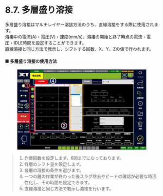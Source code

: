 # 8.7. 多層盛り溶接

多層盛り溶接はマルチレイヤー溶接方法のうち、直線溶接をする際に使用されます。\
溶接中の電流(A)・電圧(V)・速度(mm/s)、溶接の開始と終了時点の電流・電圧・IDLE時間を設定することができます。\
直線溶接と同じ方法で教示し、シフトする回数、X、Y、Zの値で行われます。

#### ■ 多層盛り溶接の使用方法

<figure><img src="../img/chapter8/section8.7.1.jpg" alt=""><figcaption></figcaption></figure>

> 1. 作業回数を設定します。6回までになっております。
> 2. 各層のシフト量を設定します。
> 3. 各層の溶接の条件を選びます。
> 4. 一つの層の作業が終わった後スラグ除去やビードの確認が必要な時活性化し、その時間を設定できます。
> 5. 直線溶接と同じ方法で教示し溶接を行います。
